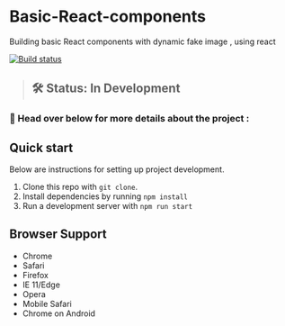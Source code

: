# Basic-React-components
Building basic React components with dynamic fake image , using react 

[![Build status](https://api.travis-ci.org/Polymer/pwa-starter-kit.svg?branch=master)](https://travis-ci.org/Polymer/pwa-starter-kit)
> ## 🛠 Status: In Development

### 📖 Head over below for more details about the project :

## Quick start

Below are instructions for setting up project development.

1. Clone this repo with `git clone`.
1. Install dependencies by running `npm install `
1. Run a development server with `npm run start  `

## Browser Support

- Chrome
- Safari
- Firefox
- IE 11/Edge
- Opera
- Mobile Safari
- Chrome on Android
